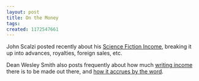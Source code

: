 ```yaml
---
layout: post
title: On the Money
tags: 
created: 1172547661
---
```

John Scalzi posted recently about his [Science Fiction Income](http://www.scalzi.com/whatever/004893.html), breaking it up into advances, royalties, foreign sales, etc.

Dean Wesley Smith also posts frequently about how much [writing income](http://www.deanwesleysmith.com/forum/viewtopic.php?p=5396&sid=d792d9aa90a1d24b0e1c620f2a20f485#5396) there is to be made out there, and [how it accrues by the word](http://www.deanwesleysmith.com/forum/viewtopic.php?t=388&postdays=0&postorder=asc&start=0).<!--break-->
